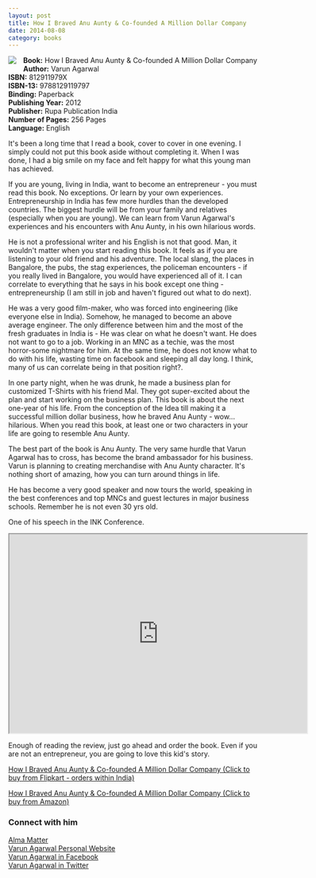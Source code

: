 ```yaml
---
layout: post
title: How I Braved Anu Aunty & Co-founded A Million Dollar Company
date: 2014-08-08
category: books
---
```


<img style="clear: right; float: left; margin-bottom: 1em; margin-right: 1em;" 
src="{{site.img-url}}/How_I_Braved_Anu_Aunty_and_Co-Founded_A_Million_Dollar_Company.jpg"/>
**Book:** How I Braved Anu Aunty & Co-founded A Million Dollar Company  
**Author:** Varun Agarwal  
**ISBN:** 812911979X  
**ISBN-13:** 9788129119797  
**Binding:** Paperback  
**Publishing Year:** 2012  
**Publisher:** Rupa Publication India  
**Number of Pages:** 256 Pages  
**Language:** English  

It's been a long time that I read a book, cover to cover in one evening. I simply could not put this book aside without completing it. When I was done, I had a big smile on my face and felt happy for what this young man has achieved.  

If you are young, living in India, want to become an entrepreneur - you must read this book. No exceptions. Or learn by your own experiences. Entrepreneurship in India has few more hurdles than the developed countries. The biggest hurdle will be from your family and relatives (especially when you are young). We can learn from Varun Agarwal's experiences and his encounters with Anu Aunty, in his own hilarious words.

He is not a professional writer and his English is not that good. Man, it wouldn't matter when you start reading this book. It feels as if you are listening to your old friend and his adventure. The local slang, the places in Bangalore, the pubs, the stag experiences, the policeman encounters - if you really lived in Bangalore, you would have experienced all of it. I can correlate to everything that he says in his book except one thing - entrepreneurship (I am still in job and haven't figured out what to do next).

He was a very good film-maker, who was forced into engineering (like everyone else in India). Somehow, he managed to become an above average engineer. The only difference between him and the most of the fresh graduates in India is - He was clear on what he doesn't want. He does not want to go to a job. Working in an MNC as a techie, was the most horror-some nightmare for him. At the same time, he does not know what to do with his life, wasting time on facebook and sleeping all day long. I think, many of us can correlate being in that position right?.

In one party night, when he was drunk, he made a business plan for customized T-Shirts with his friend Mal. They got super-excited about the plan and start working on the business plan. This book is about the next one-year of his life. From the conception of the Idea till making it a successful million dollar business, how he braved Anu Aunty - wow... hilarious. When you read this book, at least one or two characters in your life are going to resemble Anu Aunty.

The best part of the book is Anu Aunty. The very same hurdle that Varun Agarwal has to cross, has become the brand ambassador for his business. Varun is planning to creating merchandise with Anu Aunty character. It's nothing short of amazing, how you can turn around things in life.  

He has become a very good speaker and now tours the world, speaking in the best conferences and top MNCs and guest lectures in major business schools. Remember he is not even 30 yrs old.

One of his speech in the INK Conference.

<div style="text-align: center;">
<iframe width="600" height="400"
src="http://www.youtube.com/embed/nMPqsjuXDmE">
</iframe>
</div>

Enough of reading the review, just go ahead and order the book. Even if you are not an entrepreneur, you are going to love this kid's story.

[How I Braved Anu Aunty & Co-founded A Million Dollar Company (Click to buy from Flipkart - orders within India)](http://www.flipkart.com/braved-anu-aunty-co-founded-million-dollar-company-english/p/itmdfhfzn6fftar4?pid=9788129119797&affid=INPremkblo)  

[How I Braved Anu Aunty & Co-founded A Million Dollar Company (Click to buy from Amazon)](http://www.amazon.com/gp/product/812911979X/ref=as_li_tl?ie=UTF8&camp=1789&creative=9325&creativeASIN=812911979X&linkCode=as2&tag=booiverea-20&linkId=QM42A4VFQMUX4WCH)  

### Connect with him
[Alma Matter](http://www.almamaterstore.in/)  
[Varun Agarwal Personal Website](http://www.varunagarwal.in/)  
[Varun Agarwal in Facebook](https://www.facebook.com/varun.agarwal1/)  
[Varun Agarwal in Twitter](https://twitter.com/varun067)  
